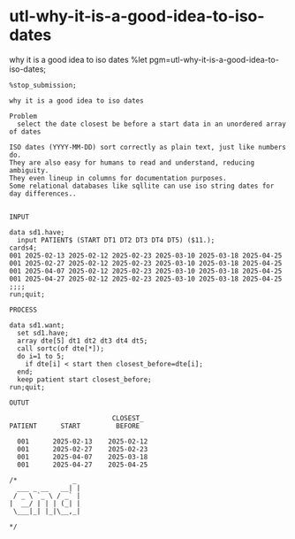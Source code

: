 # utl-why-it-is-a-good-idea-to-iso-dates
why it is a good idea to iso dates
    %let pgm=utl-why-it-is-a-good-idea-to-iso-dates;

    %stop_submission;

    why it is a good idea to iso dates

    Problem
      select the date closest be before a start data in an unordered array of dates

    ISO dates (YYYY-MM-DD) sort correctly as plain text, just like numbers do.
    They are also easy for humans to read and understand, reducing ambiguity.
    They even lineup in columns for documentation purposes.
    Some relational databases like sqllite can use iso string dates for day differences..


    INPUT

    data sd1.have;
      input PATIENT$ (START DT1 DT2 DT3 DT4 DT5) ($11.);
    cards4;
    001 2025-02-13 2025-02-12 2025-02-23 2025-03-10 2025-03-18 2025-04-25
    001 2025-02-27 2025-02-12 2025-02-23 2025-03-10 2025-03-18 2025-04-25
    001 2025-04-07 2025-02-12 2025-02-23 2025-03-10 2025-03-18 2025-04-25
    001 2025-04-27 2025-02-12 2025-02-23 2025-03-10 2025-03-18 2025-04-25
    ;;;;
    run;quit;

    PROCESS

    data sd1.want;
      set sd1.have;
      array dte[5] dt1 dt2 dt3 dt4 dt5;
      call sortc(of dte[*]);
      do i=1 to 5;
        if dte[i] < start then closest_before=dte[i];
      end;
      keep patient start closest_before;
    run;quit;

    OUTUT

                              CLOSEST_
    PATIENT      START         BEFORE

      001      2025-02-13    2025-02-12
      001      2025-02-27    2025-02-23
      001      2025-04-07    2025-03-18
      001      2025-04-27    2025-04-25

    /*              _
      ___ _ __   __| |
     / _ \ `_ \ / _` |
    |  __/ | | | (_| |
     \___|_| |_|\__,_|

    */
